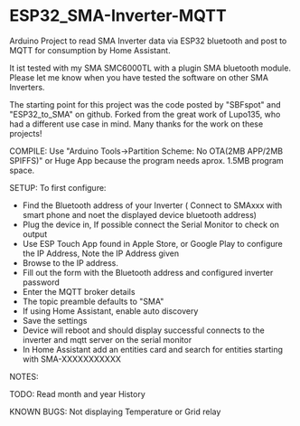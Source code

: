 # ESP32_SMA-Inverter-MQTT
Arduino Project to read SMA Inverter data via ESP32 bluetooth and post to MQTT for consumption by Home Assistant.

It ist tested with my SMA SMC6000TL with a plugin SMA bluetooth module.
Please let me know when you have tested the software on other SMA Inverters.

The starting point for this project was the code posted by "SBFspot" and "ESP32_to_SMA" on github.
Forked from the great work of Lupo135, who had a different use case in mind.
Many thanks for the work on these projects!


COMPILE:
Use "Arduino Tools->Partition Scheme: No OTA(2MB APP/2MB SPIFFS)" or Huge App  because the program needs aprox. 1.5MB program space.

SETUP:
To first configure:
  - Find the Bluetooth address of your Inverter ( Connect to SMAxxx with smart phone and noet the displayed device bluetooth address)
  - Plug the device in, If possible connect the Serial Monitor to check on output
  - Use ESP Touch App found in Apple Store, or Google Play to configure the IP Address, Note the IP Address given
  - Browse to the IP address.
  - Fill out the form with the Bluetooth address and configured inverter password
  - Enter the MQTT broker details
  - The topic preamble defaults to "SMA" 
  - If using Home Assistant, enable auto discovery
  - Save the settings
  - Device will reboot and should display successful connects to the inverter and mqtt server on the serial monitor
  - In Home Assistant add an entities card and search for entities starting with SMA-XXXXXXXXXXX

NOTES:

TODO:
Read month and year History

KNOWN BUGS:
Not displaying Temperature or Grid relay
